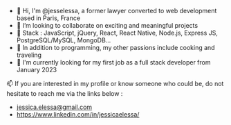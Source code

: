 - 👋 Hi, I'm @jesselessa, a former lawyer converted to web development based in Paris, France
- 💼 I’m looking to collaborate on exciting and meaningful projects
- 🌱 Stack : JavaScript, jQuery, React, React Native, Node.js, Express JS, PostgreSQL/MySQL, MongoDB... 
- 💞️ In addition to programming, my other passions include cooking and traveling
- 🔎 I'm currently looking for my first job as a full stack developer from January 2023

📫 If you are interested in my profile or know someone who could be, do not hesitate to reach me via the links below :
- jessica.elessa@gmail.com   
- https://www.linkedin.com/in/jessicaelessa/
